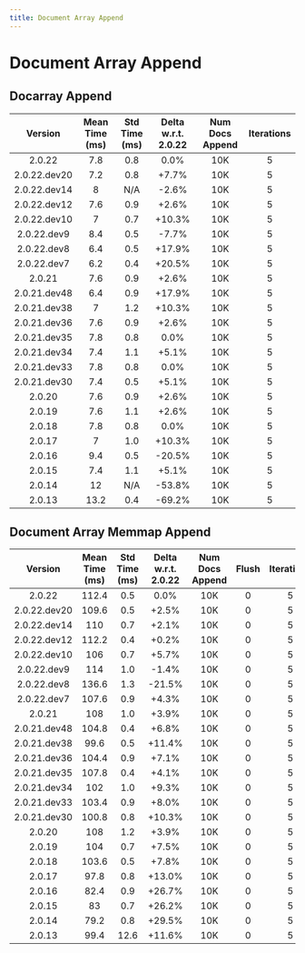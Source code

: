 ```yaml
---
title: Document Array Append
---
```

# Document Array Append

## Docarray Append

| Version | Mean Time (ms) | Std Time (ms) | Delta w.r.t. 2.0.22 | Num Docs Append | Iterations |
| :---: | :---: | :---: | :---: | :---: | :---: |
| 2.0.22 | 7.8 | 0.8 | 0.0% | 10K | 5 |
| 2.0.22.dev20 | 7.2 | 0.8 | +7.7% | 10K | 5 |
| 2.0.22.dev14 | 8 | N/A | -2.6% | 10K | 5 |
| 2.0.22.dev12 | 7.6 | 0.9 | +2.6% | 10K | 5 |
| 2.0.22.dev10 | 7 | 0.7 | +10.3% | 10K | 5 |
| 2.0.22.dev9 | 8.4 | 0.5 | -7.7% | 10K | 5 |
| 2.0.22.dev8 | 6.4 | 0.5 | +17.9% | 10K | 5 |
| 2.0.22.dev7 | 6.2 | 0.4 | +20.5% | 10K | 5 |
| 2.0.21 | 7.6 | 0.9 | +2.6% | 10K | 5 |
| 2.0.21.dev48 | 6.4 | 0.9 | +17.9% | 10K | 5 |
| 2.0.21.dev38 | 7 | 1.2 | +10.3% | 10K | 5 |
| 2.0.21.dev36 | 7.6 | 0.9 | +2.6% | 10K | 5 |
| 2.0.21.dev35 | 7.8 | 0.8 | 0.0% | 10K | 5 |
| 2.0.21.dev34 | 7.4 | 1.1 | +5.1% | 10K | 5 |
| 2.0.21.dev33 | 7.8 | 0.8 | 0.0% | 10K | 5 |
| 2.0.21.dev30 | 7.4 | 0.5 | +5.1% | 10K | 5 |
| 2.0.20 | 7.6 | 0.9 | +2.6% | 10K | 5 |
| 2.0.19 | 7.6 | 1.1 | +2.6% | 10K | 5 |
| 2.0.18 | 7.8 | 0.8 | 0.0% | 10K | 5 |
| 2.0.17 | 7 | 1.0 | +10.3% | 10K | 5 |
| 2.0.16 | 9.4 | 0.5 | -20.5% | 10K | 5 |
| 2.0.15 | 7.4 | 1.1 | +5.1% | 10K | 5 |
| 2.0.14 | 12 | N/A | -53.8% | 10K | 5 |
| 2.0.13 | 13.2 | 0.4 | -69.2% | 10K | 5 |
## Document Array Memmap Append

| Version | Mean Time (ms) | Std Time (ms) | Delta w.r.t. 2.0.22 | Num Docs Append | Flush | Iterations |
| :---: | :---: | :---: | :---: | :---: | :---: | :---: |
| 2.0.22 | 112.4 | 0.5 | 0.0% | 10K | 0 | 5 |
| 2.0.22.dev20 | 109.6 | 0.5 | +2.5% | 10K | 0 | 5 |
| 2.0.22.dev14 | 110 | 0.7 | +2.1% | 10K | 0 | 5 |
| 2.0.22.dev12 | 112.2 | 0.4 | +0.2% | 10K | 0 | 5 |
| 2.0.22.dev10 | 106 | 0.7 | +5.7% | 10K | 0 | 5 |
| 2.0.22.dev9 | 114 | 1.0 | -1.4% | 10K | 0 | 5 |
| 2.0.22.dev8 | 136.6 | 1.3 | -21.5% | 10K | 0 | 5 |
| 2.0.22.dev7 | 107.6 | 0.9 | +4.3% | 10K | 0 | 5 |
| 2.0.21 | 108 | 1.0 | +3.9% | 10K | 0 | 5 |
| 2.0.21.dev48 | 104.8 | 0.4 | +6.8% | 10K | 0 | 5 |
| 2.0.21.dev38 | 99.6 | 0.5 | +11.4% | 10K | 0 | 5 |
| 2.0.21.dev36 | 104.4 | 0.9 | +7.1% | 10K | 0 | 5 |
| 2.0.21.dev35 | 107.8 | 0.4 | +4.1% | 10K | 0 | 5 |
| 2.0.21.dev34 | 102 | 1.0 | +9.3% | 10K | 0 | 5 |
| 2.0.21.dev33 | 103.4 | 0.9 | +8.0% | 10K | 0 | 5 |
| 2.0.21.dev30 | 100.8 | 0.8 | +10.3% | 10K | 0 | 5 |
| 2.0.20 | 108 | 1.2 | +3.9% | 10K | 0 | 5 |
| 2.0.19 | 104 | 0.7 | +7.5% | 10K | 0 | 5 |
| 2.0.18 | 103.6 | 0.5 | +7.8% | 10K | 0 | 5 |
| 2.0.17 | 97.8 | 0.8 | +13.0% | 10K | 0 | 5 |
| 2.0.16 | 82.4 | 0.9 | +26.7% | 10K | 0 | 5 |
| 2.0.15 | 83 | 0.7 | +26.2% | 10K | 0 | 5 |
| 2.0.14 | 79.2 | 0.8 | +29.5% | 10K | 0 | 5 |
| 2.0.13 | 99.4 | 12.6 | +11.6% | 10K | 0 | 5 |
